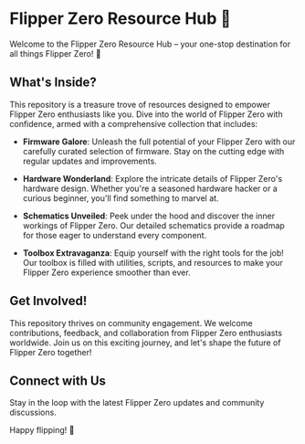 # Flipper Zero Resource Hub 🚀

Welcome to the Flipper Zero Resource Hub – your one-stop destination for all things Flipper Zero! 🎉

## What's Inside?

This repository is a treasure trove of resources designed to empower Flipper Zero enthusiasts like you. Dive into the world of Flipper Zero with confidence, armed with a comprehensive collection that includes:

- **Firmware Galore**: Unleash the full potential of your Flipper Zero with our carefully curated selection of firmware. Stay on the cutting edge with regular updates and improvements.

- **Hardware Wonderland**: Explore the intricate details of Flipper Zero's hardware design. Whether you're a seasoned hardware hacker or a curious beginner, you'll find something to marvel at.

- **Schematics Unveiled**: Peek under the hood and discover the inner workings of Flipper Zero. Our detailed schematics provide a roadmap for those eager to understand every component.

- **Toolbox Extravaganza**: Equip yourself with the right tools for the job! Our toolbox is filled with utilities, scripts, and resources to make your Flipper Zero experience smoother than ever.

## Get Involved!

This repository thrives on community engagement. We welcome contributions, feedback, and collaboration from Flipper Zero enthusiasts worldwide. Join us on this exciting journey, and let's shape the future of Flipper Zero together!

## Connect with Us

Stay in the loop with the latest Flipper Zero updates and community discussions.

Happy flipping! 🚀
